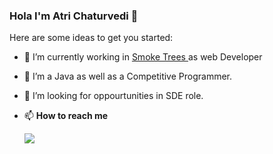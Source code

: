 ### Hola I'm Atri Chaturvedi 👋


Here are some ideas to get you started:

- 🔭 I’m currently working in <a href="https://github.com/smoke-trees"> Smoke Trees </a> as web Developer
- 🌱 I’m a Java as well as a Competitive Programmer.
- 🤔 I’m looking for oppourtunities in SDE role.

- 📫 <b>How to reach me</b>
      <div><a src="https://www.linkedin.com/in/atri-chaturvedi/"><img src="http://img.shields.io/static/v1?logo=linkedin&label=&message=atri2107&color=black&style=flat-square"></a></div>




